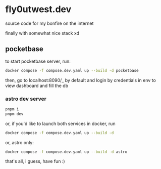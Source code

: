 # fly0utwest.dev

source code for my bonfire on the internet

finally with somewhat nice stack xd

## pocketbase

to start pocketbase server, run:

```bash
docker compose -f compose.dev.yaml up --build -d pocketbase
```

then, go to localhost:8090/\_ by default and login by credentials in env to view dashboard and fill the db

### astro dev server

```bash
pnpm i
pnpm dev
```

or, if you'd like to launch both services in docker, run

```bash
docker compose -f compose.dev.yaml up --build -d
```

or, astro only:

```bash
docker compose -f compose.dev.yaml up --build -d astro
```

that's all, i guess, have fun :)
